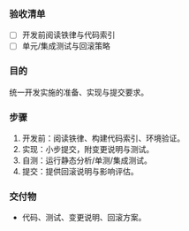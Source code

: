 ### 验收清单
- [ ] 开发前阅读铁律与代码索引
- [ ] 单元/集成测试与回滚策略

### 目的
统一开发实施的准备、实现与提交要求。

### 步骤
1. 开发前：阅读铁律、构建代码索引、环境验证。
2. 实现：小步提交，附变更说明与测试。
3. 自测：运行静态分析/单测/集成测试。
4. 提交：提供回滚说明与影响评估。

### 交付物
- 代码、测试、变更说明、回滚方案。
